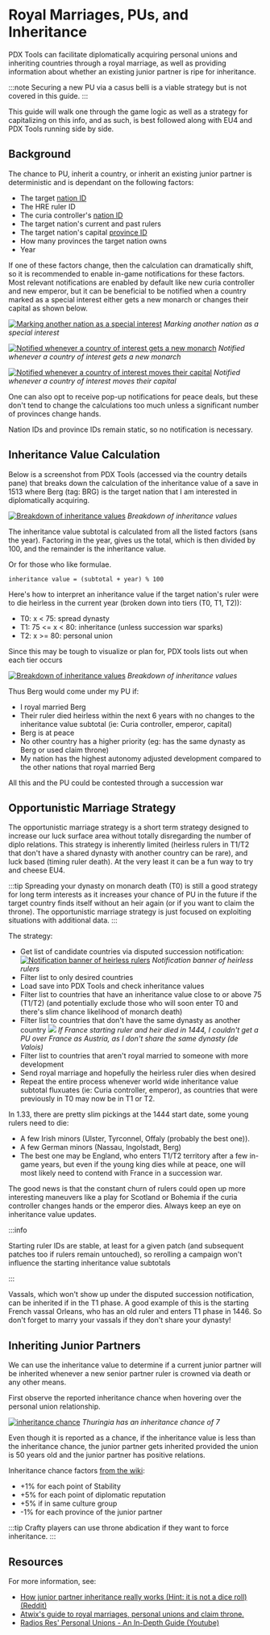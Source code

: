 # Royal Marriages, PUs, and Inheritance

PDX Tools can facilitate diplomatically acquiring personal unions and inheriting countries through a royal marriage, as well as providing information about whether an existing junior partner is ripe for inheritance.

:::note
Securing a new PU via a casus belli is a viable strategy but is not covered in this guide.
:::

This guide will walk one through the game logic as well as a strategy for capitalizing on this info, and as such, is best followed along with EU4 and PDX Tools running side by side.

## Background

The chance to PU, inherit a country, or inherit an existing junior partner is deterministic and is dependant on the following factors:

- The target [nation ID](https://eu4.paradoxwikis.com/Countries#List_of_tags)
- The HRE ruler ID
- The curia controller's [nation ID](https://eu4.paradoxwikis.com/Countries#List_of_tags)
- The target nation's current and past rulers
- The target nation's capital [province ID](https://eu4.paradoxwikis.com/Geographical_list_of_provinces)
- How many provinces the target nation owns
- Year

If one of these factors change, then the calculation can dramatically shift, so it is recommended to enable in-game notifications for these factors. Most relevant notifications are enabled by default like new curia controller and new emperor, but it can be beneficial to be notified when a country marked as a special interest either gets a new monarch or changes their capital as shown below.

[![Marking another nation as a special interest](interest.jpg)](interest.jpg)
*Marking another nation as a special interest*

[![Notified whenever a country of interest gets a new monarch](monarch.jpg)](monarch.jpg)
*Notified whenever a country of interest gets a new monarch*

[![Notified whenever a country of interest moves their capital](capital.jpg)](capital.jpg)
*Notified whenever a country of interest moves their capital*

One can also opt to receive pop-up notifications for peace deals, but these don't tend to change the calculations too much unless a significant number of provinces change hands.

Nation IDs and province IDs remain static, so no notification is necessary.

## Inheritance Value Calculation

Below is a screenshot from PDX Tools (accessed via the country details pane) that breaks down the calculation of the inheritance value of a save in 1513 where Berg (tag: BRG) is the target nation that I am interested in diplomatically acquiring.

[![Breakdown of inheritance values](breakdown-1.png)](breakdown-1.png)
*Breakdown of inheritance values*

The inheritance value subtotal is calculated from all the listed factors (sans the year). Factoring in the year, gives us the total, which is then divided by 100, and the remainder is the inheritance value.

Or for those who like formulae.

```plain
inheritance value = (subtotal + year) % 100
```

Here's how to interpret an inheritance value if the target nation's ruler were to die heirless in the current year (broken down into tiers (T0, T1, T2)):

- T0: x < 75: spread dynasty
- T1: 75 <= x < 80: inheritance (unless succession war sparks)
- T2: x >= 80: personal union

Since this may be tough to visualize or plan for, PDX tools lists out when each tier occurs

[![Breakdown of inheritance values](breakdown-2.png)](breakdown-2.png)
*Breakdown of inheritance values*

Thus Berg would come under my PU if:

- I royal married Berg
- Their ruler died heirless within the next 6 years with no changes to the inheritance value subtotal (ie: Curia controller, emperor, capital)
- Berg is at peace
- No other country has a higher priority (eg: has the same dynasty as Berg or used claim throne)
- My nation has the highest autonomy adjusted development compared to the other nations that royal married Berg

All this and the PU could be contested through a succession war

## Opportunistic Marriage Strategy

The opportunistic marriage strategy is a short term strategy designed to increase our luck surface area without totally disregarding the number of diplo relations. This strategy is inherently limited (heirless rulers in T1/T2 that don't have a shared dynasty with another country can be rare), and luck based (timing ruler death). At the very least it can be a fun way to try and cheese EU4.

:::tip
Spreading your dynasty on monarch death (T0) is still a good strategy for long term interests as it increases your chance of PU in the future if the target country finds itself without an heir again (or if you want to claim the throne). The opportunistic marriage strategy is just focused on exploiting situations with additional data.
:::

The strategy:

- Get list of candidate countries via disputed succession notification:
  [![Notification banner of heirless rulers](notification-banner.jpg)](notification-banner.jpg)
  *Notification banner of heirless rulers*
- Filter list to only desired countries
- Load save into PDX Tools and check inheritance values
- Filter list to countries that have an inheritance value close to or above 75 (T1/T2) (and potentially exclude those who will soon enter T0 and there's slim chance likelihood of monarch death)
- Filter list to countries that don't have the same dynasty as another country
  [![](monarch-death.jpg)](monarch-death.jpg)
  *If France starting ruler and heir died in 1444, I couldn't get a PU over France as Austria, as I don't share the same dynasty (de Valois)*
- Filter list to countries that aren't royal married to someone with more development
- Send royal marriage and hopefully the heirless ruler dies when desired
- Repeat the entire process whenever world wide inheritance value subtotal fluxuates (ie: Curia controller, emperor), as countries that were previously in T0 may now be in T1 or T2.

In 1.33, there are pretty slim pickings at the 1444 start date, some young rulers need to die:

- A few Irish minors (Ulster, Tyrconnel, Offaly (probably the best one)).
- A few German minors (Nassau, Ingolstadt, Berg)
- The best one may be England, who enters T1/T2 territory after a few in-game years, but even if the young king dies while at peace, one will most likely need to contend with France in a succession war.

The good news is that the constant churn of rulers could open up more interesting maneuvers like a play for Scotland or Bohemia if the curia controller changes hands or the emperor dies. Always keep an eye on inheritance value updates.  

:::info

Starting ruler IDs are stable, at least for a given patch (and subsequent patches too if rulers remain untouched), so rerolling a campaign won't influence the starting inheritance value subtotals

:::

Vassals, which won't show up under the disputed succession notification, can be inherited if in the T1 phase. A good example of this is the starting French vassal Orleans, who has an old ruler and enters T1 phase in 1446. So don't forget to marry your vassals if they don't share your dynasty! 

## Inheriting Junior Partners

We can use the inheritance value to determine if a current junior partner will be inherited whenever a new senior partner ruler is crowned via death or any other means.

First observe the reported inheritance chance when hovering over the personal union relationship.

[![inheritance chance](inheritance-chance.png)](inheritance-chance.png)
*Thuringia has an inheritance chance of 7*

Even though it is reported as a chance, if the inheritance value is less than the inheritance chance, the junior partner gets inherited provided the union is 50 years old and the junior partner has positive relations.

Inheritance chance factors [from the wiki](https://eu4.paradoxwikis.com/Personal_union#Inheritance):

- +1% for each point of Stability
- +5% for each point of diplomatic reputation
- +5% if in same culture group
- -1% for each province of the junior partner

:::tip
Crafty players can use throne abdication if they want to force inheritance.
:::

## Resources

For more information, see:

- [How junior partner inheritance really works (Hint: it is not a dice roll) (Reddit)](https://www.reddit.com/r/eu4/comments/sfnba3/how_junior_partner_inheritance_really_workshint/?utm_source=share&utm_medium=web2x&context=3)
- [Atwix's guide to royal marriages, personal unions and claim throne.](https://forum.paradoxplaza.com/forum/threads/guide-to-royal-marriages-personal-unions-and-claim-throne.788829)
- [Radios Res' Personal Unions - An In-Depth Guide (Youtube)](https://youtu.be/seW0FRZdts4)
